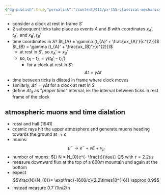 ```yaml
---
{"dg-publish":true,"permalink":"/content/011/px-155-classical-mechanics-and-special-relativity/special-relativity/px-155-h-the-lorentz-transformations/px-155-h3-time-dilation/","noteIcon":"1","created":"2024-10-01T18:27:09.771+01:00","updated":"2024-11-26T19:58:33.070+00:00"}
---
```


- consider a clock at rest in frame $S'$
- 2 subsequent ticks take place as events $A$ and $B$ with coordinates $x_{A}', t_{A}'$, and $x_{B}', t_{B}'$
- time coordinates in $S$?
		$t_{A} = \gamma (t_{A}' + \frac{ux_{A}'}{c^{2}})$
		$t_{B} = \gamma (t_{A}' + \frac{ux_{B}'}{c^{2}})$
	- at rest in $S'$, so $x_{A}' =x_{B}'$
	- so, $t_{B}-t_{A} = \gamma(t_{B}'-t_{A}')$
		- for a clock at rest in $S'$:
$$\Delta t = \gamma \Delta t'$$
- time between ticks is dilated in frame where clock moves
- similarly, $\Delta t' = \gamma \Delta t$ for a clock at rest in $S$
- define $\Delta t_0$ as "*proper time*" interval, ie: the interval between ticks in rest frame of the clock 
## atmospheric muons and time dialation
- rossi and hall (1941)
- cosmic rays hit the upper atmosphere and generate muons heading towards the ground at $\approx c$ 
- muons:
$$\mu^{-} \to e^{-} + \bar{\nu}{E} + \nu_{\mu}$$
- number of muons: ${} N = N_{0}e^{- \frac{t}{\tau}} {}$ with $\tau = 2.2 \mu s$
- measure downward flux at the top of a $600m$ mountain and again at the bottom
- expect
$$\frac{N}{N_{0}}= \exp\frac{-1600/c}{2.2\times10^{-6}} \approx 0.9$$
- instead measure $0.7$
\1\n\2\n